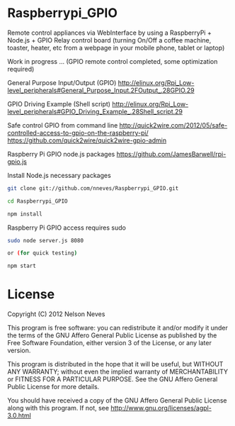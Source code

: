 Raspberrypi_GPIO
================

Remote control appliances via WebInterface by using a RaspberryPi + Node.js + GPIO Relay control board (turning On/Off a coffee machine, toaster, heater, etc from a webpage in your mobile phone, tablet or laptop)

Work in progress ... (GPIO remote control completed, some optimization required)


General Purpose Input/Output (GPIO)
http://elinux.org/Rpi_Low-level_peripherals#General_Purpose_Input.2FOutput_.28GPIO.29

GPIO Driving Example (Shell script)
http://elinux.org/Rpi_Low-level_peripherals#GPIO_Driving_Example_.28Shell_script.29

Safe control GPIO from command line
http://quick2wire.com/2012/05/safe-controlled-access-to-gpio-on-the-raspberry-pi/
https://github.com/quick2wire/quick2wire-gpio-admin

Raspberry Pi GPIO node.js packages
https://github.com/JamesBarwell/rpi-gpio.js

Install Node.js necessary packages
```bash
git clone git://github.com/nneves/Raspberrypi_GPIO.git

cd Raspberrypi_GPIO

npm install
```

Raspberry Pi GPIO access requires sudo
```bash
sudo node server.js 8080

or (for quick testing)

npm start
```

License
=======
Copyright (C) 2012 Nelson Neves

This program is free software: you can redistribute it and/or modify
it under the terms of the GNU Affero General Public License as
published by the Free Software Foundation, either version 3 of the
License, or any later version.

This program is distributed in the hope that it will be useful,
but WITHOUT ANY WARRANTY; without even the implied warranty of
MERCHANTABILITY or FITNESS FOR A PARTICULAR PURPOSE.  See the
GNU Affero General Public License for more details.

You should have received a copy of the GNU Affero General Public License
along with this program.  If not, see http://www.gnu.org/licenses/agpl-3.0.html